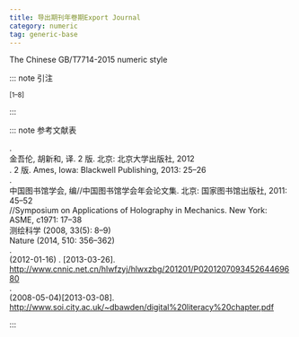 ```yaml
---
title: 导出期刊年卷期Export Journal
category: numeric
tag: generic-base
---
```


<!-- 此文件由脚本自动生成，请勿手动修改！ -->

The Chinese GB/T7714-2015 numeric style


::: note 引注

<sup>[1–8]</sup>

:::



::: note 参考文献表

  <div class="csl-bib-body">
  <div class="csl-entry second-field-align-flush " >.
    <div class="csl-left-margin"> 金吾伦, 胡新和, 译. 2 版. 北京: 北京大学出版社, 2012</div></div> 
  <div class="csl-entry second-field-align-flush " >
    <div class="csl-left-margin">. 2 版. Ames, Iowa: Blackwell Publishing, 2013: 25–26</div></div> 
  <div class="csl-entry second-field-align-flush " >.
    <div class="csl-left-margin"> 中国图书馆学会, 编//中国图书馆学会年会论文集. 北京: 国家图书馆出版社, 2011: 45–52</div></div> 
  <div class="csl-entry second-field-align-flush " >
    <div class="csl-left-margin">//Symposium on Applications of Holography in Mechanics. New York: ASME, c1971: 17–38</div></div> 
  <div class="csl-entry second-field-align-flush " >
    <div class="csl-left-margin">测绘科学 (2008, 33(5): 8–9)</div> </div> 
  <div class="csl-entry second-field-align-flush " >
    <div class="csl-left-margin">Nature (2014, 510: 356–362)</div> </div> 
  <div class="csl-entry second-field-align-flush " >.
    <div class="csl-left-margin"> (2012-01-16) . [2013-03-26]. <a href="http://www.cnnic.net.cn/hlwfzyj/hlwxzbg/201201/P020120709345264469680">http://www.cnnic.net.cn/hlwfzyj/hlwxzbg/201201/P020120709345264469680</a></div></div> 
  <div class="csl-entry second-field-align-flush " >.
    <div class="csl-left-margin"> (2008-05-04)[2013-03-08]. <a href="http://www.soi.city.ac.uk/~dbawden/digital%20literacy%20chapter.pdf">http://www.soi.city.ac.uk/~dbawden/digital%20literacy%20chapter.pdf</a></div></div> 
  </div>


:::

<!-- more -->